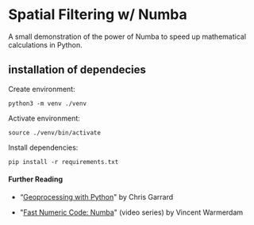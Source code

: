 # Spatial Filtering w/ Numba
A small demonstration of the power of Numba to speed up mathematical calculations in Python.

## installation of dependecies

Create environment:

```python3 -m venv ./venv```

Activate environment:

```source ./venv/bin/activate```

Install dependencies:

```pip install -r requirements.txt```

#### __Further Reading__

* “[Geoprocessing with Python](https://livebook.manning.com/book/geoprocessing-with-python/chapter-11/77)" by Chris Garrard

* "[Fast Numeric Code: Numba](https://calmcode.io/numba/introduction.html)" (video series) by Vincent Warmerdam
